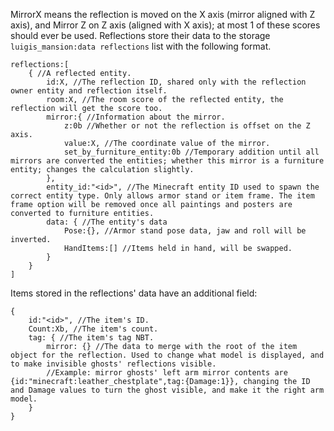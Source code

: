 MirrorX means the reflection is moved on the X axis (mirror aligned with Z axis), and Mirror Z on Z axis (aligned with X axis); at most 1 of these scores should ever be used.
Reflections store their data to the storage `luigis_mansion:data reflections` list with the following format.

```
reflections:[
    { //A reflected entity.
        id:X, //The reflection ID, shared only with the reflection owner entity and reflection itself.
        room:X, //The room score of the reflected entity, the reflection will get the score too.
        mirror:{ //Information about the mirror.
            z:0b //Whether or not the reflection is offset on the Z axis.
            value:X, //The coordinate value of the mirror.
            set_by_furniture_entity:0b //Temporary addition until all mirrors are converted the entities; whether this mirror is a furniture entity; changes the calculation slightly.
        },
        entity_id:"<id>", //The Minecraft entity ID used to spawn the correct entity type. Only allows armor stand or item frame. The item frame option will be removed once all paintings and posters are converted to furniture entities.
        data: { //The entity's data
            Pose:{}, //Armor stand pose data, jaw and roll will be inverted.
            HandItems:[] //Items held in hand, will be swapped.
        }
    }
]
```
Items stored in the reflections' data have an additional field:
```
{
    id:"<id>", //The item's ID.
    Count:Xb, //The item's count.
    tag: { //The item's tag NBT.
        mirror: {} //The data to merge with the root of the item object for the reflection. Used to change what model is displayed, and to make invisible ghosts' reflections visible.
        //Example: mirror ghosts' left arm mirror contents are {id:"minecraft:leather_chestplate",tag:{Damage:1}}, changing the ID and Damage values to turn the ghost visible, and make it the right arm model.
    }
}
```